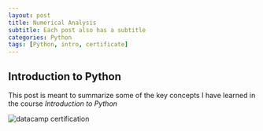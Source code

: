 ```yaml
---
layout: post
title: Numerical Analysis
subtitle: Each post also has a subtitle
categories: Python
tags: [Python, intro, certificate]
---
```


## Introduction to Python

This post is meant to summarize some of the key concepts I have learned in the course *Introduction to Python*


![datacamp certification](/assets/images/banners/datacamp_certificate_dummy.jpg)

